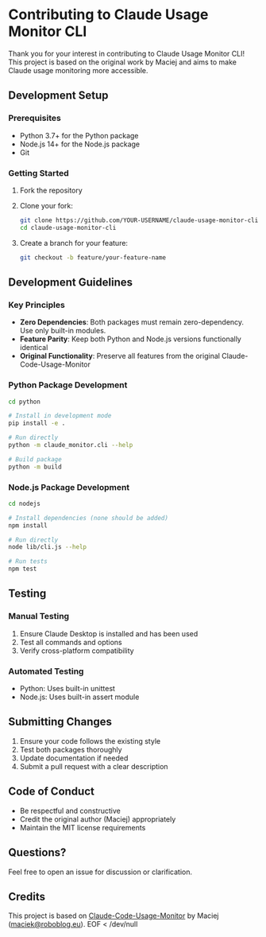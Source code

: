 # Contributing to Claude Usage Monitor CLI

Thank you for your interest in contributing to Claude Usage Monitor CLI\! This project is based on the original work by Maciej and aims to make Claude usage monitoring more accessible.

## Development Setup

### Prerequisites
- Python 3.7+ for the Python package
- Node.js 14+ for the Node.js package
- Git

### Getting Started

1. Fork the repository
2. Clone your fork:
   ```bash
   git clone https://github.com/YOUR-USERNAME/claude-usage-monitor-cli.git
   cd claude-usage-monitor-cli
   ```

3. Create a branch for your feature:
   ```bash
   git checkout -b feature/your-feature-name
   ```

## Development Guidelines

### Key Principles
- **Zero Dependencies**: Both packages must remain zero-dependency. Use only built-in modules.
- **Feature Parity**: Keep both Python and Node.js versions functionally identical
- **Original Functionality**: Preserve all features from the original Claude-Code-Usage-Monitor

### Python Package Development

```bash
cd python

# Install in development mode
pip install -e .

# Run directly
python -m claude_monitor.cli --help

# Build package
python -m build
```

### Node.js Package Development

```bash
cd nodejs

# Install dependencies (none should be added)
npm install

# Run directly
node lib/cli.js --help

# Run tests
npm test
```

## Testing

### Manual Testing
1. Ensure Claude Desktop is installed and has been used
2. Test all commands and options
3. Verify cross-platform compatibility

### Automated Testing
- Python: Uses built-in unittest
- Node.js: Uses built-in assert module

## Submitting Changes

1. Ensure your code follows the existing style
2. Test both packages thoroughly
3. Update documentation if needed
4. Submit a pull request with a clear description

## Code of Conduct

- Be respectful and constructive
- Credit the original author (Maciej) appropriately
- Maintain the MIT license requirements

## Questions?

Feel free to open an issue for discussion or clarification.

## Credits

This project is based on [Claude-Code-Usage-Monitor](https://github.com/Maciek-roboblog/Claude-Code-Usage-Monitor) by Maciej (maciek@roboblog.eu).
EOF < /dev/null
